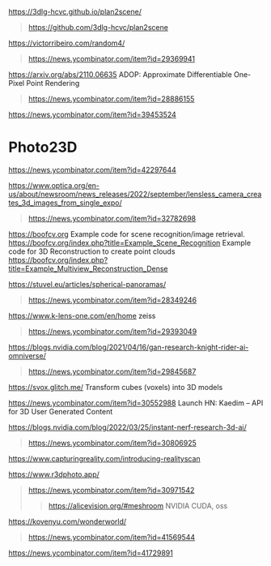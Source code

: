 https://3dlg-hcvc.github.io/plan2scene/
> https://github.com/3dlg-hcvc/plan2scene

https://victorribeiro.com/random4/
> https://news.ycombinator.com/item?id=29369941

https://arxiv.org/abs/2110.06635 ADOP: Approximate Differentiable One-Pixel Point Rendering
> https://news.ycombinator.com/item?id=28886155

https://news.ycombinator.com/item?id=39453524

# Photo23D

https://news.ycombinator.com/item?id=42297644

https://www.optica.org/en-us/about/newsroom/news_releases/2022/september/lensless_camera_creates_3d_images_from_single_expo/
> https://news.ycombinator.com/item?id=32782698

https://boofcv.org
    Example code for scene recognition/image retrieval. https://boofcv.org/index.php?title=Example_Scene_Recognition
    Example code for 3D Reconstruction to create point clouds https://boofcv.org/index.php?title=Example_Multiview_Reconstruction_Dense

https://stuvel.eu/articles/spherical-panoramas/
> https://news.ycombinator.com/item?id=28349246

https://www.k-lens-one.com/en/home zeiss
> https://news.ycombinator.com/item?id=29393049

https://blogs.nvidia.com/blog/2021/04/16/gan-research-knight-rider-ai-omniverse/
> https://news.ycombinator.com/item?id=29845687

https://svox.glitch.me/ Transform cubes (voxels) into 3D models

https://news.ycombinator.com/item?id=30552988 Launch HN: Kaedim – API for 3D User Generated Content

https://blogs.nvidia.com/blog/2022/03/25/instant-nerf-research-3d-ai/
> https://news.ycombinator.com/item?id=30806925

https://www.capturingreality.com/introducing-realityscan

https://www.r3dphoto.app/
> https://news.ycombinator.com/item?id=30971542
> > https://alicevision.org/#meshroom NVIDIA CUDA, oss

https://kovenyu.com/wonderworld/
> https://news.ycombinator.com/item?id=41569544

https://news.ycombinator.com/item?id=41729891